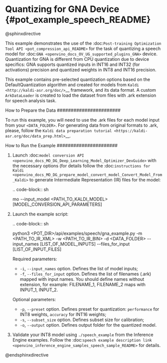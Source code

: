 # Quantizing for GNA Device {#pot_example_speech_README}

@sphinxdirective

This example demonstrates the use of the :doc:`Post-training Optimization Tool API <pot_compression_api_README>` for the task of quantizing a speech model for :doc:`GNA <openvino_docs_OV_UG_supported_plugins_GNA>` device. Quantization for GNA is different from CPU quantization due to device specifics: GNA supports quantized inputs in INT16 and INT32 (for activations) precision and quantized weights in INT8 and INT16 precision.

This example contains pre-selected quantization options based on the DefaultQuantization algorithm and created for models from `Kaldi <http://kaldi-asr.org/doc/>`__ framework, and its data format.
A custom ``ArkDataLoader`` is created to load the dataset from files with .ark extension for speech analysis task.

How to Prepare the Data
#######################

To run this example, you will need to use the .ark files for each model input from your ``<DATA_FOLDER>``.
For generating data from original formats to .ark, please, follow the `Kaldi data preparation tutorial <https://kaldi-asr.org/doc/data_prep.html>`__.

How to Run the Example
######################

1. Launch :doc:`model conversion API <openvino_docs_MO_DG_Deep_Learning_Model_Optimizer_DevGuide>` with the necessary options (for details follow the :doc:`instructions for Kaldi <openvino_docs_MO_DG_prepare_model_convert_model_Convert_Model_From_Kaldi>` to generate Intermediate Representation (IR) files for the model:

   .. code-block:: sh

      mo --input_model <PATH_TO_KALDI_MODEL> [MODEL_CONVERSION_API_PARAMETERS]


2. Launch the example script:

   .. code-block:: sh

      python3 <POT_DIR>/api/examples/speech/gna_example.py -m <PATH_TO_IR_XML> -w <PATH_TO_IR_BIN> -d <DATA_FOLDER> --input_names [LIST_OF_MODEL_INPUTS] --files_for_input [LIST_OF_INPUT_FILES]


   Required parameters:

   - ``-i``, ``--input_names`` option. Defines the list of model inputs;
   - ``-f``, ``--files_for_input`` option. Defines the list of filenames (.ark) mapped with input names. You should define names without extension, for example: FILENAME_1, FILENAME_2 maps with INPUT_1, INPUT_2.

   Optional parameters:

   - ``-p``, ``--preset`` option. Defines preset for quantization: ``performance`` for INT8 weights, ``accuracy`` for INT16 weights;
   - ``-s``, ``--subset_size`` option. Defines subset size for calibration;
   - ``-o``, ``--output`` option. Defines output folder for the quantized model.

3. Validate your INT8 model using ``./speech_example`` from the Inference Engine examples. Follow the :doc:`speech example description link <openvino_inference_engine_samples_speech_sample_README>` for details.

@endsphinxdirective
